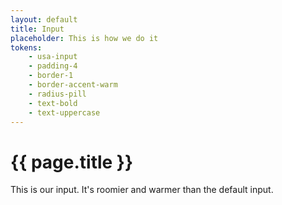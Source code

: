 ```yaml
---
layout: default
title: Input
placeholder: This is how we do it
tokens:
    - usa-input
    - padding-4
    - border-1
    - border-accent-warm
    - radius-pill
    - text-bold
    - text-uppercase
---
```

# {{ page.title }}

This is our input. It's roomier and warmer than the default input.
